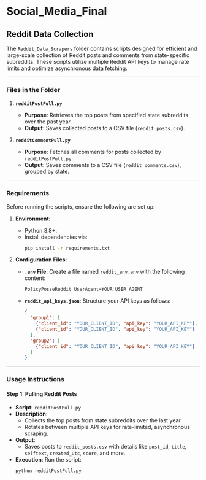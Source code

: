 # Social_Media_Final


## Reddit Data Collection

The `Reddit_Data_Scrapers` folder contains scripts designed for efficient and large-scale collection of Reddit posts and comments from state-specific subreddits. These scripts utilize multiple Reddit API keys to manage rate limits and optimize asynchronous data fetching.

---

### Files in the Folder
1. **`redditPostPull.py`**  
   - **Purpose**: Retrieves the top posts from specified state subreddits over the past year.  
   - **Output**: Saves collected posts to a CSV file (`reddit_posts.csv`).

2. **`redditCommentPull.py`**  
   - **Purpose**: Fetches all comments for posts collected by `redditPostPull.py`.  
   - **Output**: Saves comments to a CSV file (`reddit_comments.csv`), grouped by state.

---

### Requirements
Before running the scripts, ensure the following are set up:

1. **Environment**:
   - Python 3.8+.
   - Install dependencies via:
     ```bash
     pip install -r requirements.txt
     ```

2. **Configuration Files**:
   - **`.env` File**:
     Create a file named `reddit_env.env` with the following content:
     ```plaintext
     PolicyPosseReddit_UserAgent=YOUR_USER_AGENT
     ```
   - **`reddit_api_keys.json`**:
     Structure your API keys as follows:
     ```json
     {
       "group1": [
         {"client_id": "YOUR_CLIENT_ID", "api_key": "YOUR_API_KEY"},
         {"client_id": "YOUR_CLIENT_ID", "api_key": "YOUR_API_KEY"}
       ],
       "group2": [
         {"client_id": "YOUR_CLIENT_ID", "api_key": "YOUR_API_KEY"}
       ]
     }
     ```

---

### Usage Instructions

#### Step 1: Pulling Reddit Posts
- **Script**: `redditPostPull.py`  
- **Description**:
  - Collects the top posts from state subreddits over the last year.
  - Rotates between multiple API keys for rate-limited, asynchronous scraping.
- **Output**:
  - Saves posts to `reddit_posts.csv` with details like `post_id`, `title`, `selftext`, `created_utc`, `score`, and more.
- **Execution**:
  Run the script:
  ```bash
  python redditPostPull.py
